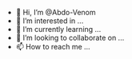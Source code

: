 - 👋 Hi, I’m @Abdo-Venom
- 👀 I’m interested in ...
- 🌱 I’m currently learning ...
- 💞️ I’m looking to collaborate on ...
- 📫 How to reach me ...

<!---
Abdo-Venom/Abdo-Venom is a ✨ special ✨ repository because its `README.md` (this file) appears on your GitHub profile.
You can click the Preview link to take a look at your changes.
--->
